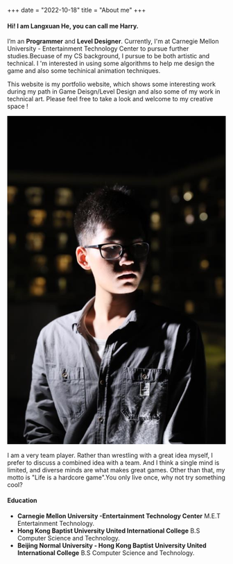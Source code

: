 +++
date = "2022-10-18"
title = "About me"
+++

#### Hi! I am Langxuan He, you can call me **Harry**.
I’m an **Programmer** and  **Level Designer**. Currently, I'm at Carnegie Mellon University - Entertainment Technology Center to pursue further studies.Becuase of my CS background, I pursue to be both artistic and technical. I 'm interested in using some algorithms to help me design the game and also some techinical animation techniques.

This website is my portfolio website, which shows some interesting work during my path in Game Deisgn/Level Design and also some of my work in technical art. Please feel free to take a look and welcome to my creative space !

![portrait][2]

I am a very team player. Rather than wrestling with a great idea myself, I prefer to discuss a combined idea with a team. And I think a single mind is limited, and diverse minds are what makes great games. Other than that, my motto is "Life is a hardcore game".You only live once, why not try something cool?

#### Education

* **Carnegie Mellon University -Entertainment Technology Center** 
M.E.T Entertainment Technology.
* **Hong Kong Baptist University United International College** 
B.S Computer Science and Technology.
* **Beijing Normal University - Hong Kong Baptist University United International College** 
B.S Computer Science and Technology.


[2]: /img/me.JPG
